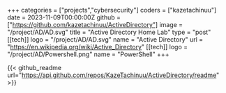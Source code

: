 +++
categories = ["projects","cybersecurity"]
coders = ["kazetachinuu"]
date = 2023-11-09T00:00:00Z
github = ["https://github.com/kazetachinuu/ActiveDirectory"]
image = "/project/AD/AD.svg"
title = "Active Directory Home Lab"
type = "post"
[[tech]]
logo = "/project/AD/AD.svg"
name = "Active Directory"
url = "https://en.wikipedia.org/wiki/Active_Directory"
[[tech]]
logo = "/project/AD/Powershell.png"
name = "PowerShell"
+++

<div style="max-width: 900px; margin: 0 auto;">

{{< github_readme url="https://api.github.com/repos/KazeTachinuu/ActiveDirectory/readme" >}}



